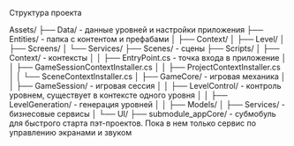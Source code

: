 Структура проекта

Assets/
├── Data/ - данные уровней и настройки приложения
├── Entities/ - папка с контентом и префабами
│   ├── Context/
│   ├── Level/
│   ├── Screens/
│   └── Services/
├── Scenes/ - сцены
├── Scripts/
│   ├── Context/ - контексты
│   │   ├── EntryPoint.cs - точка входа в приложение
│   │   ├── GameSessionContextInstaller.cs
│   │   ├── ProjectContextInstaller.cs
│   │   └── SceneContextInstaller.cs
│   ├── GameCore/ - игровая механика
│   │   ├── GameSession/ - игровая сессия 
│   │   ├── LevelControl/ - контроль уровнем, существует в контексте одного уровня
│   │   ├── LevelGeneration/ - генерация уровней 
│   │   ├── Models/ 
│   ├── Services/ - бизнесовые сервисы 
│   └── UI/
├── submodule_appCore/ - субмобуль для быстрого старта пэт-проектов. Пока в нем только сервис по управлению экранами и звуком
